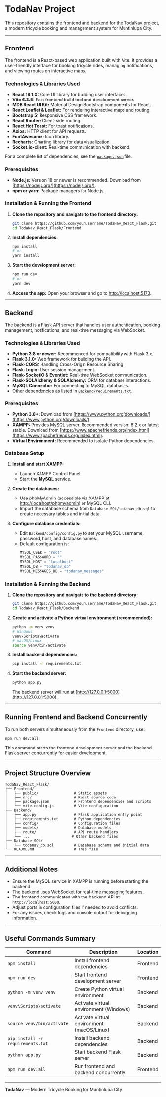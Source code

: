 # TodaNav Project

This repository contains the frontend and backend for the TodaNav project, a modern tricycle booking and management system for Muntinlupa City.

---

## Frontend

The frontend is a React-based web application built with Vite. It provides a user-friendly interface for booking tricycle rides, managing notifications, and viewing routes on interactive maps.

### Technologies & Libraries Used

- **React 19.1.0:** Core UI library for building user interfaces.
- **Vite 6.3.5:** Fast frontend build tool and development server.
- **MDB React UI Kit:** Material Design Bootstrap components for React.
- **React Leaflet & Leaflet:** For rendering interactive maps and routing.
- **Bootstrap 5:** Responsive CSS framework.
- **React Router:** Client-side routing.
- **React Hot Toast:** For toast notifications.
- **Axios:** HTTP client for API requests.
- **FontAwesome:** Icon library.
- **Recharts:** Charting library for data visualization.
- **Socket.io-client:** Real-time communication with backend.

For a complete list of dependencies, see the [`package.json`](Frontend/package.json) file.

### Prerequisites

- **Node.js:** Version 18 or newer is recommended. Download from [https://nodejs.org/](https://nodejs.org/).
- **npm or yarn:** Package managers for Node.js.

### Installation & Running the Frontend

1. **Clone the repository and navigate to the frontend directory:**
   ```sh
   git clone https://github.com/yourusername/TodaNav_React_Flask.git
   cd TodaNav_React_Flask/Frontend
   ```

2. **Install dependencies:**
   ```sh
   npm install
   # or
   yarn install
   ```

3. **Start the development server:**
   ```sh
   npm run dev
   # or
   yarn dev
   ```

4. **Access the app:**
   Open your browser and go to [http://localhost:5173](http://localhost:5173).

---

## Backend

The backend is a Flask API server that handles user authentication, booking management, notifications, and real-time messaging via WebSocket.

### Technologies & Libraries Used

- **Python 3.8 or newer:** Recommended for compatibility with Flask 3.x.
- **Flask 3.1.0:** Web framework for building the API.
- **Flask-CORS:** Handling Cross-Origin Resource Sharing.
- **Flask-Login:** User session management.
- **Flask-SocketIO & Eventlet:** Real-time WebSocket communication.
- **Flask-SQLAlchemy & SQLAlchemy:** ORM for database interactions.
- **MySQL Connector:** For connecting to MySQL databases.
- Other dependencies as listed in [`Backend/requirements.txt`](Backend/requirements.txt).

### Prerequisites

- **Python 3.8+**: Download from [https://www.python.org/downloads/](https://www.python.org/downloads/).
- **XAMPP:** Provides MySQL server. Recommended version: 8.2.x or latest stable. Download from [https://www.apachefriends.org/index.html](https://www.apachefriends.org/index.html).
- **Virtual Environment:** Recommended to isolate Python dependencies.

### Database Setup

1. **Install and start XAMPP:**
   - Launch XAMPP Control Panel.
   - Start the **MySQL** service.

2. **Create the databases:**
   - Use phpMyAdmin (accessible via XAMPP at [http://localhost/phpmyadmin](http://localhost/phpmyadmin)) or MySQL CLI.
   - Import the database schema from `Database SQL/todanav_db.sql` to create necessary tables and initial data.

3. **Configure database credentials:**
   - Edit `Backend/config/config.py` to set your MySQL username, password, host, and database names.
   - Default configuration is:
     ```python
     MYSQL_USER = "root"
     MYSQL_PASSWORD = ""
     MYSQL_HOST = "localhost"
     MYSQL_DB = "todanav_db"
     MYSQL_MESSAGES_DB = "todanav_messages"
     ```

### Installation & Running the Backend

1. **Clone the repository and navigate to the backend directory:**
   ```sh
   git clone https://github.com/yourusername/TodaNav_React_Flask.git
   cd TodaNav_React_Flask/Backend
   ```

2. **Create and activate a Python virtual environment (recommended):**
   ```sh
   python -m venv venv
   # Windows
   venv\Scripts\activate
   # macOS/Linux
   source venv/bin/activate
   ```

3. **Install backend dependencies:**
   ```sh
   pip install -r requirements.txt
   ```

4. **Start the backend server:**
   ```sh
   python app.py
   ```

   The backend server will run at [http://127.0.0.1:5000](http://127.0.0.1:5000).

---

## Running Frontend and Backend Concurrently

To run both servers simultaneously from the `Frontend` directory, use:

```sh
npm run dev:all
```

This command starts the frontend development server and the backend Flask server concurrently for easier development.

---

## Project Structure Overview

```
TodaNav_React_Flask/
├── Frontend/
│   ├── public/                # Static assets
│   ├── src/                   # React source code
│   ├── package.json           # Frontend dependencies and scripts
│   └── vite.config.js         # Vite configuration
├── Backend/
│   ├── app.py                 # Flask application entry point
│   ├── requirements.txt       # Python dependencies
│   ├── config/                # Configuration files
│   ├── models/                # Database models
│   ├── route/                 # API route handlers
│   └── ...                   # Other backend files
├── Database SQL/
│   └── todanav_db.sql         # Database schema and initial data
└── README.md                  # This file
```

---

## Additional Notes

- Ensure the MySQL service in XAMPP is running before starting the backend.
- The backend uses WebSocket for real-time messaging features.
- The frontend communicates with the backend API at `http://localhost:5000`.
- Adjust ports in configuration files if needed to avoid conflicts.
- For any issues, check logs and console output for debugging information.

---

## Useful Commands Summary

| Command                      | Description                              | Location  |
|------------------------------|----------------------------------------|-----------|
| `npm install`                | Install frontend dependencies          | Frontend  |
| `npm run dev`                | Start frontend development server      | Frontend  |
| `python -m venv venv`        | Create Python virtual environment       | Backend   |
| `venv\Scripts\activate`      | Activate virtual environment (Windows) | Backend   |
| `source venv/bin/activate`   | Activate virtual environment (macOS/Linux) | Backend   |
| `pip install -r requirements.txt` | Install backend dependencies       | Backend   |
| `python app.py`              | Start backend Flask server              | Backend   |
| `npm run dev:all`            | Run frontend and backend concurrently   | Frontend  |

---

**TodaNav** — Modern Tricycle Booking for Muntinlupa City
